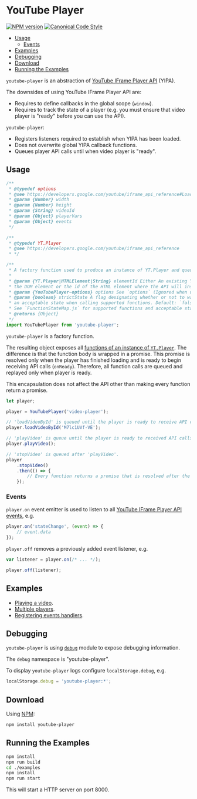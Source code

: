 # YouTube Player

[![NPM version](http://img.shields.io/npm/v/youtube-player.svg?style=flat-square)](https://www.npmjs.com/package/youtube-player)
[![Canonical Code Style](https://img.shields.io/badge/code%20style-canonical-blue.svg?style=flat-square)](https://github.com/gajus/canonical)

* [Usage](#usage)
    * [Events](#events)
* [Examples](#examples)
* [Debugging](#debugging)
* [Download](#download)
* [Running the Examples](#running-the-examples)

`youtube-player` is an abstraction of [YouTube IFrame Player API](https://developers.google.com/youtube/iframe_api_reference) (YIPA).

The downsides of using YouTube IFrame Player API are:

* Requires to define callbacks in the global scope (`window`).
* Requires to track the state of a player (e.g. you must ensure that video player is "ready" before you can use the API).

`youtube-player`:

* Registers listeners required to establish when YIPA has been loaded.
* Does not overwrite global YIPA callback functions.
* Queues player API calls until when video player is "ready".

##

## Usage

```js
/**
 * @typedef options
 * @see https://developers.google.com/youtube/iframe_api_reference#Loading_a_Video_Player
 * @param {Number} width
 * @param {Number} height
 * @param {String} videoId
 * @param {Object} playerVars
 * @param {Object} events
 */

/**
 * @typedef YT.Player
 * @see https://developers.google.com/youtube/iframe_api_reference
 * */

/**
 * A factory function used to produce an instance of YT.Player and queue function calls and proxy events of the resulting object.
 *
 * @param {YT.Player|HTMLElement|String} elementId Either An existing YT.Player instance,
 * the DOM element or the id of the HTML element where the API will insert an <iframe>.
 * @param {YouTubePlayer~options} options See `options` (Ignored when using an existing YT.Player instance).
 * @param {boolean} strictState A flag designating whether or not to wait for
 * an acceptable state when calling supported functions. Default: `false`.
 * See `FunctionStateMap.js` for supported functions and acceptable states.
 * @returns {Object}
 */
import YouTubePlayer from 'youtube-player';
```

`youtube-player` is a factory function.

 The resulting object exposes all [functions of an instance of `YT.Player`](https://developers.google.com/youtube/iframe_api_reference#Functions). The difference is that the function body is wrapped in a promise. This promise is resolved only when the player has finished loading and is ready to begin receiving API calls (`onReady`). Therefore, all function calls are queued and replayed only when player is ready.

 This encapsulation does not affect the API other than making every function return a promise.

```js
let player;

player = YouTubePlayer('video-player');

// 'loadVideoById' is queued until the player is ready to receive API calls.
player.loadVideoById('M7lc1UVf-VE');

// 'playVideo' is queue until the player is ready to received API calls and after 'loadVideoById' has been called.
player.playVideo();

// 'stopVideo' is queued after 'playVideo'.
player
    .stopVideo()
    .then(() => {
        // Every function returns a promise that is resolved after the target function has been executed.
    });
```

### Events

`player.on` event emitter is used to listen to all [YouTube IFrame Player API events](https://developers.google.com/youtube/iframe_api_reference#Events), e.g.

```js
player.on('stateChange', (event) => {
    // event.data
});

```

`player.off` removes a previously added event listener, e.g.

```js
var listener = player.on(/* ... */);

player.off(listener);

```

## Examples

* [Playing a video](./examples/src/playing-video/index.html).
* [Multiple players](./examples/src/multiple-players/index.html).
* [Registering events handlers](./examples/src/registering-event-handlers/index.html).

## Debugging

`youtube-player` is using [`debug`](https://www.npmjs.com/package/debug) module to expose debugging information.

The `debug` namespace is "youtube-player".

To display `youtube-player` logs configure `localStorage.debug`, e.g.

```js
localStorage.debug = 'youtube-player:*';

```

## Download

Using [NPM](https://www.npmjs.org/):

```sh
npm install youtube-player
```

## Running the Examples

```sh
npm install
npm run build
cd ./examples
npm install
npm run start
```

This will start a HTTP server on port 8000.

